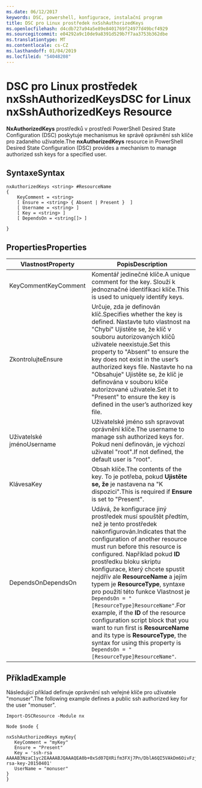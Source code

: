 ```yaml
---
ms.date: 06/12/2017
keywords: DSC, powershell, konfigurace, instalační program
title: DSC pro Linux prostředek nxSshAuthorizedKeys
ms.openlocfilehash: d4cdb727a94a5e89e8401769f24977d49bcf4929
ms.sourcegitcommit: e04292a9c10de9a8391d529b7f7aa3753b362dbe
ms.translationtype: MT
ms.contentlocale: cs-CZ
ms.lasthandoff: 01/04/2019
ms.locfileid: "54048208"
---
```

# <a name="dsc-for-linux-nxsshauthorizedkeys-resource"></a><span data-ttu-id="98d90-103">DSC pro Linux prostředek nxSshAuthorizedKeys</span><span class="sxs-lookup"><span data-stu-id="98d90-103">DSC for Linux nxSshAuthorizedKeys Resource</span></span>

<span data-ttu-id="98d90-104">**NxAuthorizedKeys** prostředků v prostředí PowerShell Desired State Configuration (DSC) poskytuje mechanismus ke správě oprávnění ssh klíče pro zadaného uživatele.</span><span class="sxs-lookup"><span data-stu-id="98d90-104">The **nxAuthorizedKeys** resource in PowerShell Desired State Configuration (DSC) provides a mechanism to manage authorized ssh keys for a specified user.</span></span>

## <a name="syntax"></a><span data-ttu-id="98d90-105">Syntaxe</span><span class="sxs-lookup"><span data-stu-id="98d90-105">Syntax</span></span>

```
nxAuthorizedKeys <string> #ResourceName
{
    KeyComment = <string>
    [ Ensure = <string> { Absent | Present }  ]
    [ Username = <string> ]
    [ Key = <string> ]
    [ DependsOn = <string[]> ]

}
```

## <a name="properties"></a><span data-ttu-id="98d90-106">Properties</span><span class="sxs-lookup"><span data-stu-id="98d90-106">Properties</span></span>

|  <span data-ttu-id="98d90-107">Vlastnost</span><span class="sxs-lookup"><span data-stu-id="98d90-107">Property</span></span> |  <span data-ttu-id="98d90-108">Popis</span><span class="sxs-lookup"><span data-stu-id="98d90-108">Description</span></span> |
|---|---|
| <span data-ttu-id="98d90-109">KeyComment</span><span class="sxs-lookup"><span data-stu-id="98d90-109">KeyComment</span></span>| <span data-ttu-id="98d90-110">Komentář jedinečné klíče.</span><span class="sxs-lookup"><span data-stu-id="98d90-110">A unique comment for the key.</span></span> <span data-ttu-id="98d90-111">Slouží k jednoznačné identifikaci klíče.</span><span class="sxs-lookup"><span data-stu-id="98d90-111">This is used to uniquely identify keys.</span></span>|
| <span data-ttu-id="98d90-112">Zkontrolujte</span><span class="sxs-lookup"><span data-stu-id="98d90-112">Ensure</span></span>| <span data-ttu-id="98d90-113">Určuje, zda je definován klíč.</span><span class="sxs-lookup"><span data-stu-id="98d90-113">Specifies whether the key is defined.</span></span> <span data-ttu-id="98d90-114">Nastavte tuto vlastnost na "Chybí" Ujistěte se, že klíč v souboru autorizovaných klíčů uživatele neexistuje.</span><span class="sxs-lookup"><span data-stu-id="98d90-114">Set this property to "Absent" to ensure the key does not exist in the user’s authorized keys file.</span></span> <span data-ttu-id="98d90-115">Nastavte ho na "Obsahuje" Ujistěte se, že klíč je definována v souboru klíče autorizované uživatele.</span><span class="sxs-lookup"><span data-stu-id="98d90-115">Set it to "Present" to ensure the key is defined in the user’s authorized key file.</span></span>|
| <span data-ttu-id="98d90-116">Uživatelské jméno</span><span class="sxs-lookup"><span data-stu-id="98d90-116">Username</span></span>| <span data-ttu-id="98d90-117">Uživatelské jméno ssh spravovat oprávnění klíče.</span><span class="sxs-lookup"><span data-stu-id="98d90-117">The username to manage ssh authorized keys for.</span></span> <span data-ttu-id="98d90-118">Pokud není definován, je výchozí uživatel "root".</span><span class="sxs-lookup"><span data-stu-id="98d90-118">If not defined, the default user is "root".</span></span>|
| <span data-ttu-id="98d90-119">Klávesa</span><span class="sxs-lookup"><span data-stu-id="98d90-119">Key</span></span>| <span data-ttu-id="98d90-120">Obsah klíče.</span><span class="sxs-lookup"><span data-stu-id="98d90-120">The contents of the key.</span></span> <span data-ttu-id="98d90-121">To je potřeba, pokud **Ujistěte se, že** je nastavena na "K dispozici".</span><span class="sxs-lookup"><span data-stu-id="98d90-121">This is required if **Ensure** is set to "Present".</span></span>|
| <span data-ttu-id="98d90-122">DependsOn</span><span class="sxs-lookup"><span data-stu-id="98d90-122">DependsOn</span></span> | <span data-ttu-id="98d90-123">Udává, že konfigurace jiný prostředek musí spouštět předtím, než je tento prostředek nakonfigurován.</span><span class="sxs-lookup"><span data-stu-id="98d90-123">Indicates that the configuration of another resource must run before this resource is configured.</span></span> <span data-ttu-id="98d90-124">Například pokud **ID** prostředku bloku skriptu konfigurace, který chcete spustit nejdřív ale **ResourceName** a jejím typem je **ResourceType**, syntaxe pro použití této funkce Vlastnost je `DependsOn = "[ResourceType]ResourceName"`.</span><span class="sxs-lookup"><span data-stu-id="98d90-124">For example, if the **ID** of the resource configuration script block that you want to run first is **ResourceName** and its type is **ResourceType**, the syntax for using this property is `DependsOn = "[ResourceType]ResourceName"`.</span></span>|

## <a name="example"></a><span data-ttu-id="98d90-125">Příklad</span><span class="sxs-lookup"><span data-stu-id="98d90-125">Example</span></span>

<span data-ttu-id="98d90-126">Následující příklad definuje oprávnění ssh veřejné klíče pro uživatele "monuser".</span><span class="sxs-lookup"><span data-stu-id="98d90-126">The following example defines a public ssh authorized key for the user "monuser".</span></span>

```
Import-DSCResource -Module nx

Node $node {

nxSshAuthorizedKeys myKey{
   KeyComment = "myKey"
   Ensure = "Present"
   Key = 'ssh-rsa AAAAB3NzaC1yc2EAAAABJQAAAQEA0b+0xSd07QXRifm3FXj7Pn/DblA6QI5VAkDm6OivFzj3U6qGD1VJ6AAxWPCyMl/qhtpRtxZJDu/TxD8AyZNgc8aN2CljN1hOMbBRvH2q5QPf/nCnnJRaGsrxIqZjyZdYo9ZEEzjZUuMDM5HI1LA9B99k/K6PK2Bc1NLivpu7nbtVG2tLOQs+GefsnHuetsRMwo/+c3LtwYm9M0XfkGjYVCLO4CoFuSQpvX6AB3TedUy6NZ0iuxC0kRGg1rIQTwSRcw+McLhslF0drs33fw6tYdzlLBnnzimShMuiDWiT37WqCRovRGYrGCaEFGTG2e0CN8Co8nryXkyWc6NSDNpMzw== rsa-key-20150401'
   UserName = "monuser"
}
}
```